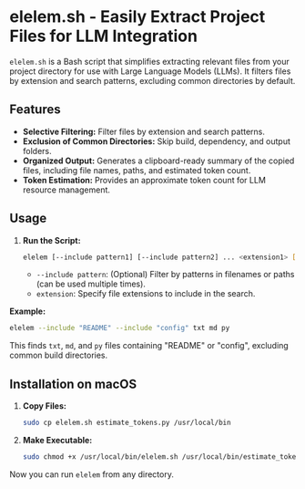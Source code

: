 # elelem.sh - Easily Extract Project Files for LLM Integration

`elelem.sh` is a Bash script that simplifies extracting relevant files from your project directory for use with Large Language Models (LLMs). It filters files by extension and search patterns, excluding common directories by default.

## Features

- **Selective Filtering:** Filter files by extension and search patterns.
- **Exclusion of Common Directories:** Skip build, dependency, and output folders.
- **Organized Output:** Generates a clipboard-ready summary of the copied files, including file names, paths, and estimated token count.
- **Token Estimation:** Provides an approximate token count for LLM resource management.

## Usage

1. **Run the Script:**
   ```bash
   elelem [--include pattern1] [--include pattern2] ... <extension1> [extension2] ...
   ```

   *   `--include pattern`: (Optional) Filter by patterns in filenames or paths (can be used multiple times).
   *   `extension`: Specify file extensions to include in the search.

**Example:**

```bash
elelem --include "README" --include "config" txt md py
```

This finds `txt`, `md`, and `py` files containing "README" or "config", excluding common build directories.

## Installation on macOS

1.  **Copy Files:**
    ```bash
    sudo cp elelem.sh estimate_tokens.py /usr/local/bin
    ```

2.  **Make Executable:**
    ```bash
    sudo chmod +x /usr/local/bin/elelem.sh /usr/local/bin/estimate_tokens.py
    ```

Now you can run `elelem` from any directory.

